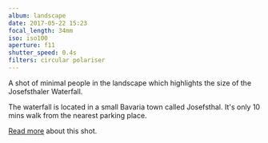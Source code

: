 ```yaml
---
album: landscape
date: 2017-05-22 15:23
focal_length: 34mm
iso: iso100
aperture: f11
shutter_speed: 0.4s
filters: circular polariser
---
```


A shot of minimal people in the landscape which highlights the size of the Josefsthaler Waterfall.

The waterfall is located in a small Bavaria town called Josefsthal. It's only 10 mins walk from the nearest parking place.

[Read more](<{% link shutterbug/blog/_posts/2017-05-30-waterfall-photography-spring-time-josefsthal.md %}>) about this shot.
